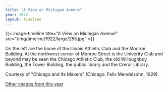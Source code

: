 ```yaml
---
title: "A View on Michigan Avenue"
year: 1922
layout: timeline
---
```


{{< image-timeline title="A View on Michigan Avenue" src="/img/timeline/1922/large/255.jpg" >}}


On the left are the home of the Illinois Athletic Club and the Monroe Building. At the northwest corner of Monroe Street is the Univerity Club and beyond may be seen the Chicago Athletic Club, the old Willoughboy Building, the Tower Building, the public library and the Crerar Library. 

Courtesy of "Chicago and Its Makers" (Chicago: Felix Mendelsohn, 1929).  

[Other images from this year](/historical/timeline/1922)